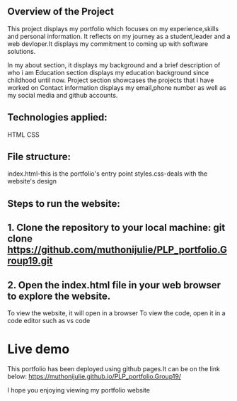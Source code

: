 ## Overview of the Project

This project displays my portfolio which focuses on my experience,skills and personal information.
It reflects on my journey as a student,leader and a web devloper.It displays my commitment to coming up with software solutions.

In my about section, it displays my background and a brief description of who i am
Education section displays my education background since childhood until now.
Project section showcases the projects that i have worked on
Contact information displays my email,phone number as well as my social media and github accounts.

## Technologies applied:

HTML
CSS

## File structure:

index.html-this is the portfolio's entry point
styles.css-deals with the website's design

## Steps to run the website:

## 1. Clone the repository to your local machine: git clone https://github.com/muthonijulie/PLP_portfolio.Group19.git

## 2. Open the index.html file in your web browser to explore the website.

To view the website, it will open in a browser
To view the code, open it in a code editor such as vs code

# Live demo

This portfolio has been deployed using github pages.It can be on the link below:
https://muthonijulie.github.io/PLP_portfolio.Group19/

I hope you enjoying viewing my portfolio website
